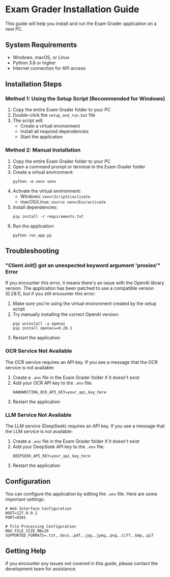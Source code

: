 # Exam Grader Installation Guide

This guide will help you install and run the Exam Grader application on a new PC.

## System Requirements

- Windows, macOS, or Linux
- Python 3.8 or higher
- Internet connection for API access

## Installation Steps

### Method 1: Using the Setup Script (Recommended for Windows)

1. Copy the entire Exam Grader folder to your PC
2. Double-click the `setup_and_run.bat` file
3. The script will:
   - Create a virtual environment
   - Install all required dependencies
   - Start the application

### Method 2: Manual Installation

1. Copy the entire Exam Grader folder to your PC
2. Open a command prompt or terminal in the Exam Grader folder
3. Create a virtual environment:
   ```
   python -m venv venv
   ```
4. Activate the virtual environment:
   - Windows: `venv\Scripts\activate`
   - macOS/Linux: `source venv/bin/activate`
5. Install dependencies:
   ```
   pip install -r requirements.txt
   ```
6. Run the application:
   ```
   python run_app.py
   ```

## Troubleshooting

### "Client._init_() got an unexpected keyword argument 'proxies'" Error

If you encounter this error, it means there's an issue with the OpenAI library version. The application has been patched to use a compatible version (0.28.1), but if you still encounter this error:

1. Make sure you're using the virtual environment created by the setup script
2. Try manually installing the correct OpenAI version:
   ```
   pip uninstall -y openai
   pip install openai==0.28.1
   ```
3. Restart the application

### OCR Service Not Available

The OCR service requires an API key. If you see a message that the OCR service is not available:

1. Create a `.env` file in the Exam Grader folder if it doesn't exist
2. Add your OCR API key to the `.env` file:
   ```
   HANDWRITING_OCR_API_KEY=your_api_key_here
   ```
3. Restart the application

### LLM Service Not Available

The LLM service (DeepSeek) requires an API key. If you see a message that the LLM service is not available:

1. Create a `.env` file in the Exam Grader folder if it doesn't exist
2. Add your DeepSeek API key to the `.env` file:
   ```
   DEEPSEEK_API_KEY=your_api_key_here
   ```
3. Restart the application

## Configuration

You can configure the application by editing the `.env` file. Here are some important settings:

```
# Web Interface Configuration
HOST=127.0.0.1
PORT=8501

# File Processing Configuration
MAX_FILE_SIZE_MB=20
SUPPORTED_FORMATS=.txt,.docx,.pdf,.jpg,.jpeg,.png,.tiff,.bmp,.gif
```

## Getting Help

If you encounter any issues not covered in this guide, please contact the development team for assistance.
